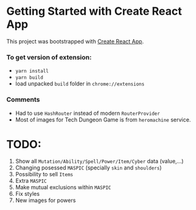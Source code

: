 # Getting Started with Create React App

This project was bootstrapped with [Create React App](https://github.com/facebook/create-react-app).

### To get version of extension:
 - `yarn install`
 - `yarn build`
 - load unpacked `build` folder in `chrome://extensions`

### Comments
 - Had to use `HashRouter` instead of modern `RouterProvider`
 - Most of images for Tech Dungeon Game is from `heromachine` service.

 # TODO:
 1) Show all `Mutation/Ability/Spell/Power/Item/Cyber` data (value,...)
 2) Changing posessed `MASPIC` (specially `skin` and `shoulders`)
 3) Possibility to sell `Items`
 4) Extra `MASPIC`
 5) Make mutual exclusions within `MASPIC`
 6) Fix styles
 7) New images for powers